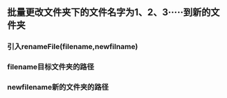 ##  批量更改文件夹下的文件名字为1、2、3·····到新的文件夹
### 引入renameFile(filename,newfilname)
### filename目标文件夹的路径
### newfilename新的文件夹的路径